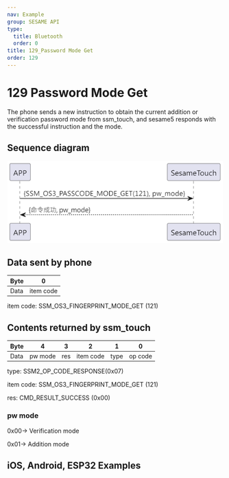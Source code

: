 ```yaml
---
nav: Example
group: SESAME API
type:
  title: Bluetooth
  order: 0
title: 129_Password Mode Get
order: 129
---
```


# 129 Password Mode Get

The phone sends a new instruction to obtain the current addition or verification password mode from ssm_touch, and sesame5 responds with the successful instruction and the mode.

## Sequence diagram

<p align="left" >
  <img src="./src/pw_mode_get/pw_mode_get.png" alt="" title="">
</p>

## Data sent by phone

| Byte |     0     |
| ---- | :-------: |
| Data | item code |

item code: SSM_OS3_FINGERPRINT_MODE_GET (121)

## Contents returned by ssm_touch

| Byte |    4    |  3  |     2     |  1   |    0    |
| ---- | :-----: | :-: | :-------: | :--: | :-----: |
| Data | pw mode | res | item code | type | op code |

type: SSM2_OP_CODE_RESPONSE(0x07)

item code: SSM_OS3_FINGERPRINT_MODE_GET (121)

res: CMD_RESULT_SUCCESS (0x00)

### pw mode

0x00-> Verification mode

0x01-> Addition mode

## iOS, Android, ESP32 Examples

<CustomBashOSPlatformPwModeGet ios='true' android='true'  esp32='true'/>

<!-- ## Android Example

```jsx | pure
  override fun keyBoardPassCodeModeGet(result: CHResult<Byte>) {
      if (checkBle(result)) return
      sendCommand(SesameOS3Payload(SesameItemCode.SSM_OS3_PASSCODE_MODE_GET.value, byteArrayOf())) { res ->
          result.invoke(Result.success(CHResultState.CHResultStateBLE(res.payload[0])))
      }
  }
```

## iOS Example

```jsx | pure
    func passCodeModeGet(result: @escaping (CHResult<UInt8>)) {
        if (self.checkBle(result)) { return }

        sendCommand(.init(.SSM_OS3_PASSCODE_MODE_GET)) { response in
            result(.success(CHResultStateNetworks(input: response.data[0])))
        }
    }
```

## ESP Example

```jsx | pure

``` -->